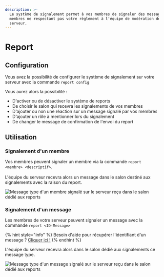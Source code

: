 ```yaml
---
description: >-
  Le système de signalement permet à vos membres de signaler des messages ou des
  membres ne respectant pas votre règlement à l'équipe de modération de votre
  serveur.
---
```


# Report

## Configuration

Vous avez la possibilité de configurer le système de signalement sur votre serveur avec la commande `report config`

Vous aurez alors la possibilité :

* D'activer ou de désactiver le système de reports
* De choisir le salon qui recevra les signalements de vos membres
* D'ajouter ou non une réaction sur un message signalé par vos membres
* D'ajouter un rôle à mentionner lors du signalement
* De changer le message de confirmation de l'envoi du report

## Utilisation

### Signalement d'un membre

Vos membres peuvent signaler un membre via la commande `report <membre> <descriptif>`.\
\
L'équipe du serveur recevra alors un message dans le salon destiné aux signalements avec la raison du report.

![Message type d'un membre signalé sur le serveur reçu dans le salon dédié aux reports](<../.gitbook/assets/image (33).png>)

### Signalement d'un message

Les membres de votre serveur peuvent signaler un message avec la commande `report <ID-Message>`

{% hint style="info" %}
Besoin d'aide pour récupérer l'identifiant d'un message ? [Cliquer ici !](../autres/recuperer-un-identifiant.md#message)
{% endhint %}

L'équipe du serveur recevra alors dans le salon dédié aux signalements ce message type.

![Message type d'un message signalé sur le serveur reçu dans le salon dédié aux reports](<../.gitbook/assets/image (34).png>)
